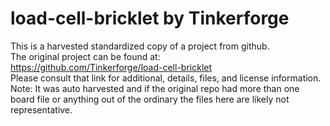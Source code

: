 
# load-cell-bricklet by Tinkerforge  
This is a harvested standardized copy of a project from github.  
The original project can be found at:  
https://github.com/Tinkerforge/load-cell-bricklet  
Please consult that link for additional, details, files, and license information.  
Note: It was auto harvested and if the original repo had more than one board file or anything out of the ordinary the files here are likely not representative.  
    